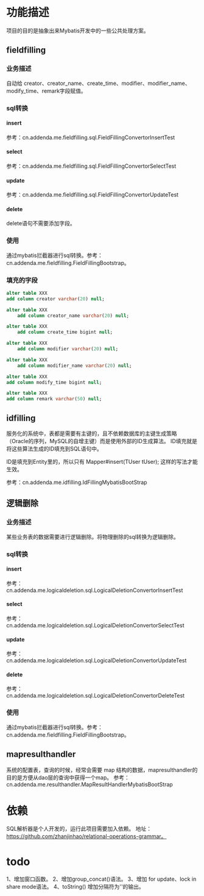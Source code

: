 # 功能描述
项目的目的是抽象出来Mybatis开发中的一些公共处理方案。

## fieldfilling

### 业务描述
自动给 creator、creator_name、create_time、modifier、modifier_name、modify_time、remark字段赋值。

### sql转换
#### insert

参考：cn.addenda.me.fieldfilling.sql.FieldFillingConvertorInsertTest

#### select

参考：cn.addenda.me.fieldfilling.sql.FieldFillingConvertorSelectTest

#### update

参考：cn.addenda.me.fieldfilling.sql.FieldFillingConvertorUpdateTest

#### delete

delete语句不需要添加字段。

### 使用

通过mybatis拦截器进行sql转换。参考：cn.addenda.me.fieldfilling.FieldFillingBootstrap。


### 填充的字段
```sql
alter table XXX
add column creator varchar(20) null;

alter table XXX
    add column creator_name varchar(20) null;

alter table XXX
    add column create_time bigint null;

alter table XXX
    add column modifier varchar(20) null;

alter table XXX
    add column modifier_name varchar(20) null;

alter table XXX
add column modify_time bigint null;

alter table XXX
add column remark varchar(50) null;
```


## idfilling

服务化的系统中，表都是需要有主键的，且不依赖数据库的主键生成策略（Oracle的序列，MySQL的自增主键）而是使用外部的ID生成算法。
ID填充就是将这些算法生成的ID填充到SQL语句中。

ID是填充到Entity里的，所以只有 Mapper#insert(TUser tUser); 这样的写法才能生效。

参考：cn.addenda.me.idfilling.IdFillingMybatisBootStrap


## 逻辑删除

### 业务描述

某些业务表的数据需要进行逻辑删除。将物理删除的sql转换为逻辑删除。

### sql转换
#### insert

参考：cn.addenda.me.logicaldeletion.sql.LogicalDeletionConvertorInsertTest

#### select

参考：cn.addenda.me.logicaldeletion.sql.LogicalDeletionConvertorSelectTest

#### update

参考：cn.addenda.me.logicaldeletion.sql.LogicalDeletionConvertorUpdateTest

#### delete

参考：cn.addenda.me.logicaldeletion.sql.LogicalDeletionConvertorDeleteTest


### 使用

通过mybatis拦截器进行sql转换。参考：cn.addenda.me.fieldfilling.FieldFillingBootstrap。


## mapresulthandler

系统的配置表，查询的时候，经常会需要 map 结构的数据，mapresulthandler的目的是方便从dao层的查询中获得一个map。
参考：cn.addenda.me.resulthandler.MapResultHandlerMybatisBootStrap

# 依赖
SQL解析器是个人开发的，运行此项目需要加入依赖。
地址：https://github.com/zhanjinhao/relational-operations-grammar。


# todo

1、增加窗口函数。
2、增加group_concat()语法。
3、增加 for update、lock in share mode语法。
4、toString() 增加分隔符为''的输出。